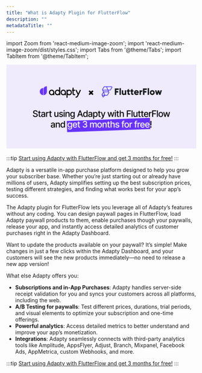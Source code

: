```yaml
---
title: "What is Adapty Plugin for FlutterFlow"
description: ""
metadataTitle: ""
---
```


import Zoom from 'react-medium-image-zoom';
import 'react-medium-image-zoom/dist/styles.css';
import Tabs from '@theme/Tabs';
import TabItem from '@theme/TabItem'; 

<div align="center">
  <a href="https://app.adapty.io/flutterflow-offer/registration">
    <img src="./img/adapty-plugin-banner.png" alt="Adapty Plugin Banner" width="600" />
  </a>
</div>


:::tip
[Start using Adapty with FlutterFlow and get 3 months for free!](https://app.adapty.io/flutterflow-offer/.)
:::

Adapty is a versatile in-app purchase platform designed to help you grow your subscriber base. Whether you’re just starting out or already have millions of users, Adapty simplifies setting up the best subscription prices, testing different strategies, and finding what works best for your app’s success.

The Adapty plugin for FlutterFlow lets you leverage all of Adapty’s features without any coding. You can design paywall pages in FlutterFlow, load Adapty paywall products to them, enable purchases though your paywalls, release your app, and instantly access detailed analytics of customer purchases right in the Adapty Dashboard.

Want to update the products available on your paywall? It’s simple! Make changes in just a few clicks within the Adapty Dashboard, and your customers will see the new products immediately—no need to release a new app version!

What else Adapty offers you:

- **Subscriptions and in-App Purchases**: Adapty handles server-side receipt validation for you and syncs your customers across all platforms, including the web.
- **A/B Testing for paywalls**: Test different prices, durations, trial periods, and visual elements to optimize your subscription and one-time offerings.
- **Powerful analytics**: Access detailed metrics to better understand and improve your app’s monetization.
- **Integrations**: Adapty seamlessly connects with third-party analytics tools like Amplitude, AppsFlyer, Adjust, Branch, Mixpanel, Facebook Ads, AppMetrica, custom Webhooks, and more.

:::tip
[Start using Adapty with FlutterFlow and get 3 months for free!](https://app.adapty.io/flutterflow-offer/.)
:::